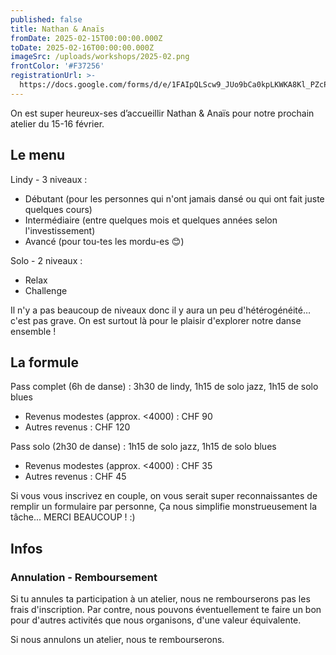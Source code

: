 ```yaml
---
published: false
title: Nathan & Anaïs
fromDate: 2025-02-15T00:00:00.000Z
toDate: 2025-02-16T00:00:00.000Z
imageSrc: /uploads/workshops/2025-02.png
frontColor: '#F37256'
registrationUrl: >-
  https://docs.google.com/forms/d/e/1FAIpQLScw9_JUo9bCa0kpLKWKA8Kl_PZcP03IY4OcPLmOB_btT2_-2g/viewform?fbclid=PAZXh0bgNhZW0CMTEAAaZg6J1t74QlJu4VdEtyqNm2bSzKBo1SM53RZKDXHNh40h9Pg-xANq2kv4M_aem_1yUAXYisbq49_ODCcxJ7LA
---
```


On est super heureux-ses d’accueillir Nathan & Anaïs pour notre prochain atelier du 15-16 février.

## Le menu

Lindy - 3 niveaux :

* Débutant (pour les personnes qui n'ont jamais dansé ou qui ont fait juste quelques cours)
* Intermédiaire (entre quelques mois et quelques années selon l'investissement)
* Avancé (pour tou-tes les mordu-es 😊)

Solo - 2 niveaux :

* Relax
* Challenge

Il n'y a pas beaucoup de niveaux donc il y aura un peu d'hétérogénéité… c'est pas grave. On est surtout là pour le plaisir d'explorer notre danse ensemble !

## La formule

Pass complet (6h de danse) : 3h30 de lindy, 1h15 de solo jazz, 1h15 de solo blues

* Revenus modestes (approx. \<4000) : CHF 90
* Autres revenus : CHF 120

Pass solo (2h30 de danse) : 1h15 de solo jazz, 1h15 de solo blues

* Revenus modestes (approx. \<4000) :  CHF 35
* Autres revenus : CHF 45

Si vous vous inscrivez en couple, on vous serait super reconnaissantes de remplir un formulaire par personne, Ça nous simplifie monstrueusement la tâche... MERCI BEAUCOUP ! :)

## Infos

### Annulation - Remboursement

Si tu annules ta participation à un atelier, nous ne rembourserons pas les frais d'inscription. Par contre, nous pouvons éventuellement te faire un bon pour d'autres activités que nous organisons, d'une valeur équivalente.

Si nous annulons un atelier, nous te rembourserons.
